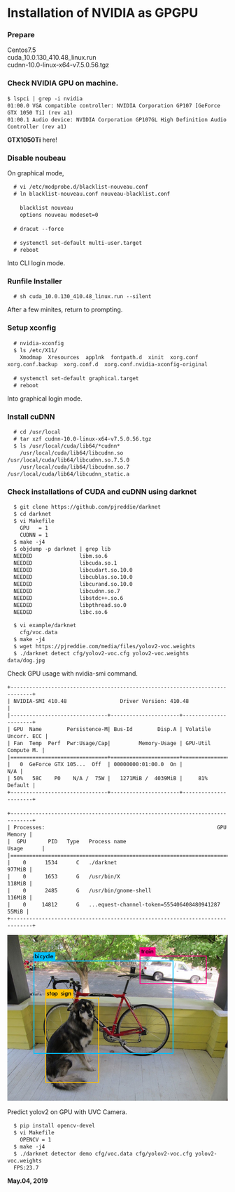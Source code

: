 # Installation of NVIDIA as GPGPU  

### Prepare  
Centos7.5  
cuda_10.0.130_410.48_linux.run  
cudnn-10.0-linux-x64-v7.5.0.56.tgz  

### Check NVIDIA GPU on machine.  
```
$ lspci | grep -i nvidia
01:00.0 VGA compatible controller: NVIDIA Corporation GP107 [GeForce GTX 1050 Ti] (rev a1)
01:00.1 Audio device: NVIDIA Corporation GP107GL High Definition Audio Controller (rev a1)
```
**GTX1050Ti** here!  

### Disable noubeau  

On graphical mode,  
```
  # vi /etc/modprobe.d/blacklist-nouveau.conf
  # ln blacklist-nouveau.conf nouveau-blacklist.conf

    blacklist nouveau
    options nouveau modeset=0

  # dracut --force

  # systemctl set-default multi-user.target
  # reboot
```
Into CLI login mode.  

### Runfile Installer  
```
  # sh cuda_10.0.130_410.48_linux.run --silent
```
After a few minites, return to prompting.  

### Setup xconfig
```
  # nvidia-xconfig
  $ ls /etc/X11/
    Xmodmap  Xresources  applnk  fontpath.d  xinit  xorg.conf  xorg.conf.backup  xorg.conf.d  xorg.conf.nvidia-xconfig-original

  # systemctl set-default graphical.target
  # reboot
```
Into graphical login mode.  

### Install cuDNN  

```
  # cd /usr/local
  # tar xzf cudnn-10.0-linux-x64-v7.5.0.56.tgz
  $ ls /usr/local/cuda/lib64/*cudnn*
    /usr/local/cuda/lib64/libcudnn.so    /usr/local/cuda/lib64/libcudnn.so.7.5.0
    /usr/local/cuda/lib64/libcudnn.so.7  /usr/local/cuda/lib64/libcudnn_static.a

```

### Check installations of CUDA and cuDNN using darknet
```
  $ git clone https://github.com/pjreddie/darknet
  $ cd darknet
  $ vi Makefile
    GPU   = 1
    CUDNN = 1
  $ make -j4
  $ objdump -p darknet | grep lib
  NEEDED               libm.so.6
  NEEDED               libcuda.so.1
  NEEDED               libcudart.so.10.0
  NEEDED               libcublas.so.10.0
  NEEDED               libcurand.so.10.0
  NEEDED               libcudnn.so.7
  NEEDED               libstdc++.so.6
  NEEDED               libpthread.so.0
  NEEDED               libc.so.6
```

```
  $ vi example/darknet
    cfg/voc.data
  $ make -j4
  $ wget https://pjreddie.com/media/files/yolov2-voc.weights
  $ ./darknet detect cfg/yolov2-voc.cfg yolov2-voc.weights data/dog.jpg
```
Check GPU usage with nvidia-smi command.
```
+-----------------------------------------------------------------------------+
| NVIDIA-SMI 410.48                 Driver Version: 410.48                    |
|-------------------------------+----------------------+----------------------+
| GPU  Name        Persistence-M| Bus-Id        Disp.A | Volatile Uncorr. ECC |
| Fan  Temp  Perf  Pwr:Usage/Cap|         Memory-Usage | GPU-Util  Compute M. |
|===============================+======================+======================|
|   0  GeForce GTX 105...  Off  | 00000000:01:00.0  On |                  N/A |
| 50%   58C    P0    N/A /  75W |   1271MiB /  4039MiB |     81%      Default |
+-------------------------------+----------------------+----------------------+
                                                                               
+-----------------------------------------------------------------------------+
| Processes:                                                       GPU Memory |
|  GPU       PID   Type   Process name                             Usage      |
|=============================================================================|
|    0      1534      C   ./darknet                                    977MiB |
|    0      1653      G   /usr/bin/X                                   118MiB |
|    0      2485      G   /usr/bin/gnome-shell                         116MiB |
|    0     14812      G   ...equest-channel-token=555406408480941287    55MiB |
+-----------------------------------------------------------------------------+
```

![](predictions.jpg)  

Predict yolov2 on GPU with UVC Camera.  
```
  $ pip install opencv-devel
  $ vi Makefile
    OPENCV = 1
  $ make -j4
  $ ./darknet detector demo cfg/voc.data cfg/yolov2-voc.cfg yolov2-voc.weights
  FPS:23.7
```

**May.04, 2019**  
